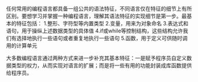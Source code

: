 任何常用的编程语言都具备一组公共的语法特征，不同语言仅在特征的细节上有所区别。要想学习并掌握一种编程语言，理解其语法特征的实现细节是第一步。最基本的特征包括：
 1.整形、字符型等内置类型
 2.变量，用来为对象命名
 3.表达式和语句，用于操纵上述数据类型的具体值
 4.if或while等控制结构，这些结构允许我们有选择地执行一些语句或者重复地执行一些语句
 5.函数，用于定义可供随时调用的计算单元

大多数编程语言通过两种方式来进一步补充其基本特征：一是赋予程序员自定义数据类型的权力，从而实现对语言的扩展；而是将一些有用的功能封装成库函数提供给程序员。
